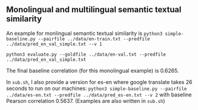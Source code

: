 ## Monolingual and multilingual semantic textual similarity

An example for monlingual semantic textual similarity is
`python3 simple-baseline.py --pairfile ../data/en-train.txt --predfile ../data/pred_en_val_simple.txt --v 1`

`python3 evaluate.py --goldfile ../data/en-val.txt --predfile ../data/pred_en_val_simple.txt`

The final baseline correlation (for this monolingual example) is 0.6265.

In `sub.sh`, I also provide a version for es-en where google translate takes 26 seconds to run on our machines:
`python3 simple-baseline.py --pairfile ../data/es-en.txt --predfile ../data/pred_es-en.txt --v 2`
with baseline Pearson correlation 0.5637.
(Examples are also written in `sub.sh`)